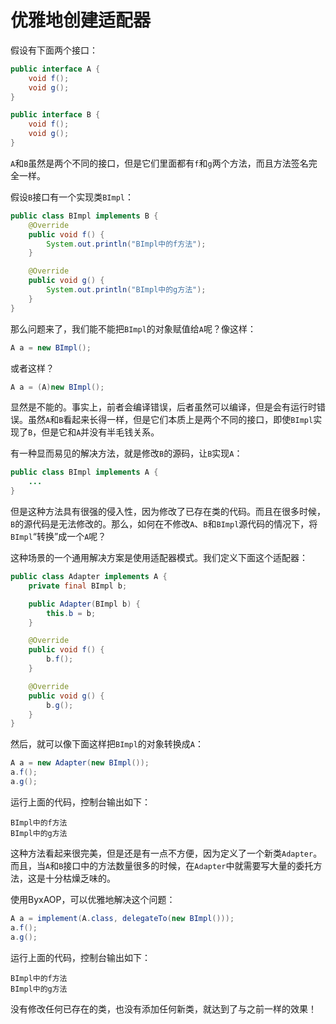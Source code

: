 # 优雅地创建适配器

假设有下面两个接口：

```java
public interface A {
    void f();
    void g();
}

public interface B {
    void f();
    void g();
}
```

`A`和`B`虽然是两个不同的接口，但是它们里面都有`f`和`g`两个方法，而且方法签名完全一样。

假设`B`接口有一个实现类`BImpl`：

```java
public class BImpl implements B {
    @Override
    public void f() {
        System.out.println("BImpl中的f方法");
    }

    @Override
    public void g() {
        System.out.println("BImpl中的g方法");
    }
}
```

那么问题来了，我们能不能把`BImpl`的对象赋值给`A`呢？像这样：

```java
A a = new BImpl();
```

或者这样？

```java
A a = (A)new BImpl();
```

显然是不能的。事实上，前者会编译错误，后者虽然可以编译，但是会有运行时错误。虽然`A`和`B`看起来长得一样，但是它们本质上是两个不同的接口，即使`BImpl`实现了`B`，但是它和`A`并没有半毛钱关系。

有一种显而易见的解决方法，就是修改`B`的源码，让`B`实现`A`：

```java
public class BImpl implements A {
    ...
}
```

但是这种方法具有很强的侵入性，因为修改了已存在类的代码。而且在很多时候，`B`的源代码是无法修改的。那么，如何在不修改`A`、`B`和`BImpl`源代码的情况下，将`BImpl`“转换”成一个`A`呢？

这种场景的一个通用解决方案是使用适配器模式。我们定义下面这个适配器：

```java
public class Adapter implements A {
    private final BImpl b;

    public Adapter(BImpl b) {
        this.b = b;
    }

    @Override
    public void f() {
        b.f();
    }

    @Override
    public void g() {
        b.g();
    }
}
```

然后，就可以像下面这样把`BImpl`的对象转换成`A`：

```java
A a = new Adapter(new BImpl());
a.f();
a.g();
```

运行上面的代码，控制台输出如下：

```
BImpl中的f方法
BImpl中的g方法
```

这种方法看起来很完美，但是还是有一点不方便，因为定义了一个新类`Adapter`。而且，当`A`和`B`接口中的方法数量很多的时候，在`Adapter`中就需要写大量的委托方法，这是十分枯燥乏味的。

使用ByxAOP，可以优雅地解决这个问题：

```java
A a = implement(A.class, delegateTo(new BImpl()));
a.f();
a.g();
```

运行上面的代码，控制台输出如下：

```
BImpl中的f方法
BImpl中的g方法
```

没有修改任何已存在的类，也没有添加任何新类，就达到了与之前一样的效果！